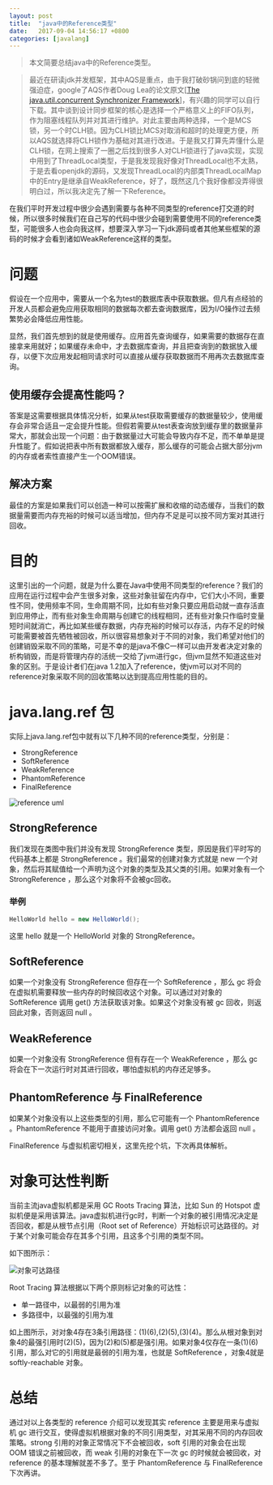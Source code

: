 ```yaml
---
layout: post
title:  "java中的Reference类型"
date:   2017-09-04 14:56:17 +0800
categories: [javalang]
---
```


> 本文简要总结java中的Reference类型。

> 最近在研读jdk并发框架，其中AQS是重点，由于我打破砂锅问到底的轻微强迫症，google了AQS作者Doug Lea的论文原文[[The java.util.concurrent Synchronizer Framework](http://gee.cs.oswego.edu/dl/papers/aqs.pdf)]，有兴趣的同学可以自行下载。其中谈到设计同步框架的核心是选择一个严格意义上的FIFO队列，作为阻塞线程队列并对其进行维护。对此主要由两种选择，一个是MCS锁，另一个时CLH锁。因为CLH锁比MCS对取消和超时的处理更方便，所以AQS就选择将CLH锁作为基础对其进行改进。于是我又打算先弄懂什么是CLH锁，在网上搜索了一圈之后找到很多人对CLH锁进行了java实现，实现中用到了ThreadLocal类型，于是我发现我好像对ThreadLocal也不太熟，于是去看openjdk的源码，又发现ThreadLocal的内部类ThreadLocalMap中的Entry是继承自WeakReference，好了，既然这几个我好像都没弄得很明白过，所以我决定先了解一下Reference。

在我们平时开发过程中很少会遇到需要与各种不同类型的reference打交道的时候，所以很多时候我们在自己写的代码中很少会碰到需要使用不同的reference类型，可能很多人也会向我这样，想要深入学习一下jdk源码或者其他某些框架的源码的时候才会看到诸如WeakReference这样的类型。

# 问题

假设在一个应用中，需要从一个名为test的数据库表中获取数据。但凡有点经验的开发人员都会避免应用获取相同的数据每次都去查询数据库，因为I/O操作过去频繁势必会降低应用性能。

显然，我们首先想到的就是使用缓存。应用首先查询缓存，如果需要的数据存在直接拿来用就好；如果缓存未命中，才去数据库查询，并且把查询到的数据放入缓存，以便下次应用发起相同请求时可以直接从缓存获取数据而不用再次去数据库查询。

## 使用缓存会提高性能吗？

答案是这需要根据具体情况分析，如果从test获取需要缓存的数据量较少，使用缓存会非常合适且一定会提升性能。但假若需要从test表查询放到缓存里的数据量非常大，那就会出现一个问题：由于数据量过大可能会导致内存不足，而不单单是提升性能了。假如说把表中所有数据都放入缓存，那么缓存的可能会占据大部分jvm的内存或者索性直接产生一个OOM错误。

## 解决方案

最佳的方案是如果我们可以创造一种可以按需扩展和收缩的动态缓存，当我们的数据量需要而内存充裕的时候可以适当增加，但内存不足是可以按不同方案对其进行回收。

# 目的

这里引出的一个问题，就是为什么要在Java中使用不同类型的reference？我们的应用在运行过程中会产生很多对象，这些对象驻留在内存中，它们大小不同，重要性不同，使用频率不同，生命周期不同，比如有些对象只要应用启动就一直存活直到应用停止，而有些对象生命周期与创建它的线程相同，还有些对象只作临时变量短时间就消亡，再比如某些缓存数据，内存充裕的时候可以存活，内存不足的时候可能需要被首先牺牲被回收，所以很容易想象对于不同的对象，我们希望对他们的创建销毁采取不同的策略，可是不幸的是java不像C一样可以由开发者决定对象的析构销毁，而是将管理内存的活统一交给了jvm进行gc，但jvm显然不知道这些对象的区别。于是设计者们在java 1.2加入了reference，使jvm可以对不同的reference对象采取不同的回收策略以达到提高应用性能的目的。

# java.lang.ref 包

实际上java.lang.ref包中就有以下几种不同的reference类型，分别是：

* StrongReference
* SoftReference
* WeakReference
* PhantomReference
* FinalReference

![reference uml](http://meneltarma-pictures.nos-eastchina1.126.net/javalang/reference/references-uml.png)

## StrongReference

我们发现在类图中我们并没有发现 StrongReference 类型，原因是我们平时写的代码基本上都是 StrongReference 。我们最常的创建对象方式就是 new 一个对象，然后将其赋值给一个声明为这个对象的类型及其父类的引用。如果对象有一个 StrongReference ，那么这个对象将不会被gc回收。

### 举例

```java
HelloWorld hello = new HelloWorld();
```
这里 hello 就是一个 HelloWorld 对象的 StrongReference。

## SoftReference

如果一个对象没有 StrongReference 但存在一个 SoftReference ，那么 gc 将会在虚拟机需要释放一些内存的时候回收这个对象。可以通过对对象的 SoftReference 调用 get() 方法获取该对象。如果这个对象没有被 gc 回收，则返回此对象，否则返回 null 。

## WeakReference

如果一个对象没有 StrongReference 但有存在一个 WeakReference ，那么 gc 将会在下一次运行时对其进行回收，哪怕虚拟机的内存还足够多。

## PhantomReference 与 FinalReference

如果某个对象没有以上这些类型的引用，那么它可能有一个 PhantomReference 。PhantomReference 不能用于直接访问对象。调用 get() 方法都会返回 null 。

FinalReference 与虚拟机密切相关，这里先挖个坑，下次再具体解析。

# 对象可达性判断

当前主流java虚拟机都是采用 GC Roots Tracing 算法，比如 Sun 的 Hotspot 虚拟机便是采用该算法。java虚拟机进行gc时，判断一个对象的被引用情况决定是否回收，都是从根节点引用（Root set of Reference）开始标识可达路径的。对于某个对象可能会存在其多个引用，且这多个引用的类型不同。

如下图所示：

![对象可达路径](http://meneltarma-pictures.nos-eastchina1.126.net/javalang/reference/different-reference-path.png)

Root Tracing 算法根据以下两个原则标记对象的可达性：

* 单一路径中，以最弱的引用为准
* 多路径中，以最强的引用为准

如上图所示，对对象4存在3条引用路径：(1)(6),(2)(5),(3)(4)。那么从根对象到对象4的最强引用时(2)(5)，因为(2)和(5)都是强引用。如果对象4仅存在一条(1)(6)引用，那么对它的引用就是最弱的引用为准，也就是 SoftReference ，对象4就是 softly-reachable 对象。

# 总结

通过对以上各类型的 reference 介绍可以发现其实 reference 主要是用来与虚拟机 gc 进行交互，使得虚拟机根据对象的不同引用类型，对其采用不同的内存回收策略。strong 引用的对象正常情况下不会被回收，soft 引用的对象会在出现 OOM 错误之前被回收，而 weak 引用的对象在下一次 gc 的时候就会被回收，对 reference 的基本理解就差不多了。至于 PhantomReference 与 FinalReference 下次再讲。
